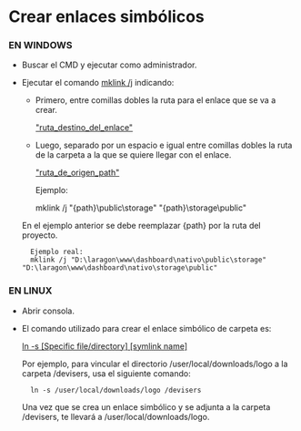 
# Crear enlaces simbólicos

### EN WINDOWS

* Buscar el CMD y ejecutar como administrador.

* Ejecutar el comando [mklink /j]() indicando:

    * Primero, entre comillas dobles la ruta para el enlace que se va a crear.

      ["ruta_destino_del_enlace"]()

    * Luego, separado por un espacio e igual entre comillas dobles la ruta de la carpeta a la que se quiere llegar con el enlace.

      ["ruta_de_origen_path"]()

      Ejemplo:

      mklink /j "{path}\public\storage" "{path}\storage\public"

  En el ejemplo anterior se debe reemplazar {path} por la ruta del proyecto.

        Ejemplo real:
        mklink /j "D:\laragon\www\dashboard\nativo\public\storage" "D:\laragon\www\dashboard\nativo\storage\public"   

### EN LINUX

* Abrir consola.
* El comando utilizado para crear el enlace simbólico de carpeta es:

  [ln -s [Specific file/directory] [symlink name]]()

  Por ejemplo, para vincular el directorio /user/local/downloads/logo a la carpeta /devisers, usa el siguiente comando:

        ln -s /user/local/downloads/logo /devisers

  Una vez que se crea un enlace simbólico y se adjunta a la carpeta /devisers, te llevará a /user/local/downloads/logo. 



